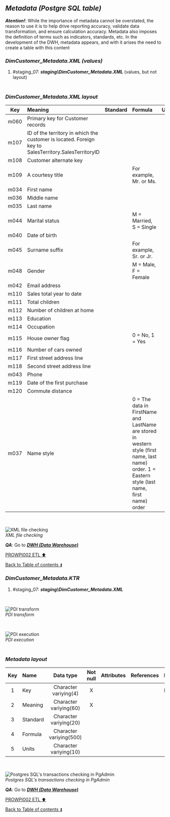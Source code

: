 ## **_Metadata (Postgre SQL table)_**  

**_Atention!_**: While the importance of metadata cannot be overstated, the reason to use it is to help drive reporting accuracy, validate data transformation, and ensure calculation accuracy. Metadata also imposes the definition of terms such as indicators, standards, etc. In the development of the DWH, metadata appears, and with it arises the need to create a table with this content  

### **_DimCustomer\_Metadata.XML (values)_**  
  1. #staging_07: **_staging\DimCustomer\_Metadata.XML_** (values, but not layout)  

### **_<p><br>DimCustomer\_Metadata.XML layout</p>_**  

| Key  | Meaning                                 | Standard              | Formula                                                                  | Units |
| :--: | :-------------------------------------- | :-------------------: | :----------------------------------------------------------------------- | :---: |
| m060 | Primary key for Customer records        |                       |                                                                          |       |
| m107 | ID of the territory in which the customer is located. Foreign key to SalesTerritory.SalesTerritoryID  |  |                                 |       |
| m108 | Customer alternate key                  |                       |                                                                          |       |
| m109 | A courtesy title                        |                       | For example, Mr. or Ms.                                                  |       |
| m034 | First name                              |                       |                                                                          |       |
| m036 | Middle name                             |                       |                                                                          |       |
| m035 | Last name                               |                       |                                                                          |       |
| m044 | Marital status                          |                       | M = Married, S = Single                                                  |       |
| m040 | Date of birth                           |                       |                                                                          |       |
| m045 | Surname suffix                          |                       | For example, Sr. or Jr.                                                  |       |
| m048 | Gender                                  |                       | M = Male, F = Female                                                     |       |
| m042 | Email address                           |                       |                                                                          |       |
| m110 | Sales total year to date                |                       |                                                                          |       |
| m111 | Total children                          |                       |                                                                          |       |
| m112 | Number of children at home              |                       |                                                                          |       |
| m113 | Education                               |                       |                                                                          |       |
| m114 | Occupation                              |                       |                                                                          |       |
| m115 | House owner flag                        |                       | 0 = No, 1 = Yes                                                          |       |
| m116 | Number of cars owned                    |                       |                                                                          |       |
| m117 | First street address line               |                       |                                                                          |       |
| m118 | Second street address line              |                       |                                                                          |       |
| m043 | Phone                                   |                       |                                                                          |       |
| m119 | Date of the first purchase              |                       |                                                                          |       |
| m120 | Commute distance                        |                       |                                                                          |       |
| m037 | Name style||0 = The data in FirstName and LastName are stored in western style (first name, last name) order. 1 = Eastern style (last name, first name) order||

   <p><br></p>  
 
  ![XML file checking](https://i.imgur.com/PYuP11s.png)  
  _XML file checking_  

  **_QA_**: Go to **_[DWH (Data Warehouse)](dwh.md)_**  

[PROWPI002 ETL :arrow_up:](prowpi002_etl_adventureworksdw2022_db.md)  

[Back to Table of contents :arrow_double_up:](../README.md)  


### **_DimCustomer\_Metadata.KTR_**  
  1. #staging_07: **_staging\DimCustomer\_Metadata.XML_**  

   <p><br></p>  

  ![PDI transform](https://i.imgur.com/SQ52OxV.png)  
  _PDI transform_  

  <p><br></p>  

  ![PDI execution](https://i.imgur.com/199u4vD.png)  
  _PDI execution_ 

### **_<p><br>Metadata layout</p>_**  

| Key	| Name                  | Data type              | Not null | Attributes | References            | Description |
| :-: | :-------------------- | :--------------------: | :------: | :--------- | :-------------------- | :-----------| 
| 1   | Key                   | Character variying(4)  | X        |            |                       | PK,FK       |
| 2   | Meaning               | Character variying(60) | X        |            |                       |             |
| 3   | Standard              | Character variying(20) |          |            |                       |             |
| 4   | Formula               | Character variying(500)|          |            |                       |             |
| 5   | Units                 | Character variying(10) |          |            |                       |             |

   <p><br></p>  
 
  ![Postgres SQL's transactions checking in PgAdmin](https://i.imgur.com/PJg9swG.png)  
  _Postgres SQL's transactions checking in PgAdmin_  

  **_QA_**: Go to **_[DWH (Data Warehouse)](dwh.md)_**  

[PROWPI002 ETL :arrow_up:](prowpi002_etl_adventureworksdw2022_db.md)  

[Back to Table of contents :arrow_double_up:](../README.md)  